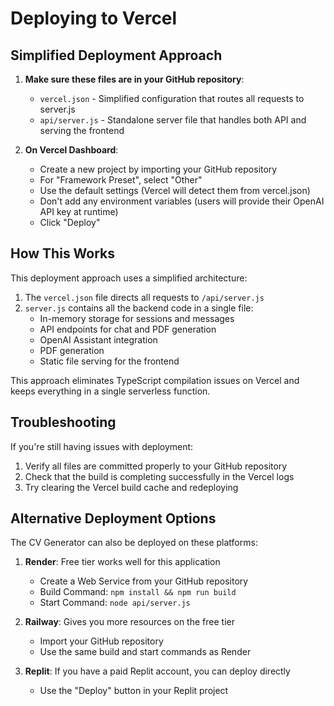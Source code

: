 # Deploying to Vercel

## Simplified Deployment Approach

1. **Make sure these files are in your GitHub repository**:
   - `vercel.json` - Simplified configuration that routes all requests to server.js
   - `api/server.js` - Standalone server file that handles both API and serving the frontend

2. **On Vercel Dashboard**:
   - Create a new project by importing your GitHub repository
   - For "Framework Preset", select "Other"
   - Use the default settings (Vercel will detect them from vercel.json)
   - Don't add any environment variables (users will provide their OpenAI API key at runtime)
   - Click "Deploy"

## How This Works

This deployment approach uses a simplified architecture:

1. The `vercel.json` file directs all requests to `/api/server.js`
2. `server.js` contains all the backend code in a single file:
   - In-memory storage for sessions and messages
   - API endpoints for chat and PDF generation
   - OpenAI Assistant integration 
   - PDF generation
   - Static file serving for the frontend

This approach eliminates TypeScript compilation issues on Vercel and keeps everything in a single serverless function.

## Troubleshooting

If you're still having issues with deployment:
1. Verify all files are committed properly to your GitHub repository
2. Check that the build is completing successfully in the Vercel logs
3. Try clearing the Vercel build cache and redeploying

## Alternative Deployment Options

The CV Generator can also be deployed on these platforms:

1. **Render**: Free tier works well for this application
   - Create a Web Service from your GitHub repository
   - Build Command: `npm install && npm run build`
   - Start Command: `node api/server.js`

2. **Railway**: Gives you more resources on the free tier
   - Import your GitHub repository
   - Use the same build and start commands as Render

3. **Replit**: If you have a paid Replit account, you can deploy directly
   - Use the "Deploy" button in your Replit project